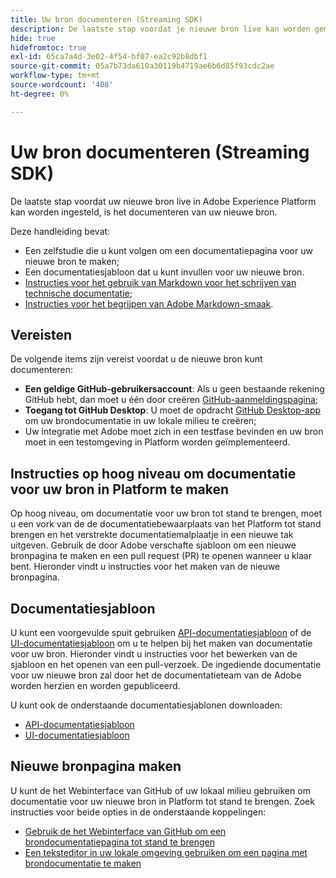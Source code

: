 ```yaml
---
title: Uw bron documenteren (Streaming SDK)
description: De laatste stap voordat je nieuwe bron live kan worden gemaakt in Adobe Experience Platform is het documenteren van je nieuwe bron.
hide: true
hidefromtoc: true
exl-id: 65ca7a4d-3e02-4f54-bf07-ea2c92b8dbf1
source-git-commit: 05a7b73da610a30119b4719ae6b6d85f93cdc2ae
workflow-type: tm+mt
source-wordcount: '408'
ht-degree: 0%

---
```


# Uw bron documenteren (Streaming SDK)

De laatste stap voordat uw nieuwe bron live in Adobe Experience Platform kan worden ingesteld, is het documenteren van uw nieuwe bron.

Deze handleiding bevat:

* Een zelfstudie die u kunt volgen om een documentatiepagina voor uw nieuwe bron te maken;
* Een documentatiesjabloon dat u kunt invullen voor uw nieuwe bron.
* [Instructies voor het gebruik van Markdown voor het schrijven van technische documentatie](https://experienceleague.adobe.com/docs/contributor/contributor-guide/writing-essentials/markdown.html?lang=en);
* [Instructies voor het begrijpen van Adobe Markdown-smaak](https://experienceleague.adobe.com/docs/contributor/contributor-guide/writing-essentials/markdown.html?lang=en#custom-markdown-extensions).

## Vereisten

De volgende items zijn vereist voordat u de nieuwe bron kunt documenteren:

* **Een geldige GitHub-gebruikersaccount**: Als u geen bestaande rekening GitHub hebt, dan moet u één door creëren [GitHub-aanmeldingspagina](https://github.com/);
* **Toegang tot GitHub Desktop**: U moet de opdracht [GitHub Desktop-app](https://desktop.github.com/) om uw brondocumentatie in uw lokale milieu te creëren;
* Uw integratie met Adobe moet zich in een testfase bevinden en uw bron moet in een testomgeving in Platform worden geïmplementeerd.

## Instructies op hoog niveau om documentatie voor uw bron in Platform te maken

Op hoog niveau, om documentatie voor uw bron tot stand te brengen, moet u een vork van de de documentatiebewaarplaats van het Platform tot stand brengen en het verstrekte documentatiemalplaatje in een nieuwe tak uitgeven. Gebruik de door Adobe verschafte sjabloon om een nieuwe bronpagina te maken en een pull request (PR) te openen wanneer u klaar bent. Hieronder vindt u instructies voor het maken van de nieuwe bronpagina.

## Documentatiesjabloon

U kunt een voorgevulde spuit gebruiken [API-documentatiesjabloon](streaming-template-api.md) of de [UI-documentatiesjabloon](streaming-template-ui.md) om u te helpen bij het maken van documentatie voor uw bron. Hieronder vindt u instructies voor het bewerken van de sjabloon en het openen van een pull-verzoek. De ingediende documentatie voor uw nieuwe bron zal door het de documentatieteam van de Adobe worden herzien en worden gepubliceerd.

U kunt ook de onderstaande documentatiesjablonen downloaden:

* [API-documentatiesjabloon](../assets/streaming/streaming-template-api.zip)
* [UI-documentatiesjabloon](../assets/streaming/streaming-template-ui.zip)

## Nieuwe bronpagina maken

U kunt de het Webinterface van GitHub of uw lokaal milieu gebruiken om documentatie voor uw nieuwe bron in Platform tot stand te brengen. Zoek instructies voor beide opties in de onderstaande koppelingen:

* [Gebruik de het Webinterface van GitHub om een brondocumentatiepagina tot stand te brengen](../documentation/github.md)
* [Een teksteditor in uw lokale omgeving gebruiken om een pagina met brondocumentatie te maken](../documentation/text-editor.md)
